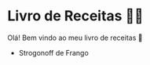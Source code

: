 # Livro de Receitas :man_cook:

Olá! Bem vindo ao meu livro de receitas :wave:

- Strogonoff de Frango




